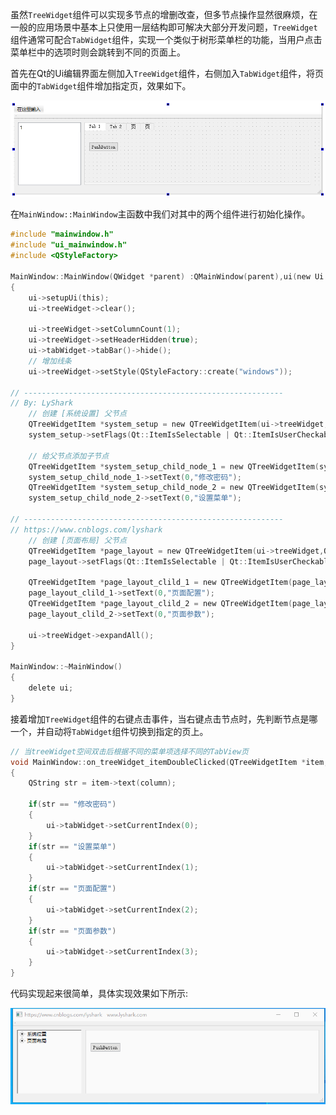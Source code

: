 虽然`TreeWidget`组件可以实现多节点的增删改查，但多节点操作显然很麻烦，在一般的应用场景中基本上只使用一层结构即可解决大部分开发问题，`TreeWidget`组件通常可配合`TabWidget`组件，实现一个类似于树形菜单栏的功能，当用户点击菜单栏中的选项时则会跳转到不同的页面上。

首先在Qt的Ui编辑界面左侧加入`TreeWidget`组件，右侧加入`TabWidget`组件，将页面中的`TabWidget`组件增加指定页，效果如下。

![](/image/1379525-20211130133959641-1504048519.png)

在`MainWindow::MainWindow`主函数中我们对其中的两个组件进行初始化操作。
```C
#include "mainwindow.h"
#include "ui_mainwindow.h"
#include <QStyleFactory>

MainWindow::MainWindow(QWidget *parent) :QMainWindow(parent),ui(new Ui::MainWindow)
{
    ui->setupUi(this);
    ui->treeWidget->clear();

    ui->treeWidget->setColumnCount(1);
    ui->treeWidget->setHeaderHidden(true);
    ui->tabWidget->tabBar()->hide();
    // 增加线条
    ui->treeWidget->setStyle(QStyleFactory::create("windows"));

// ----------------------------------------------------------
// By: LyShark
    // 创建 [系统设置] 父节点
    QTreeWidgetItem *system_setup = new QTreeWidgetItem(ui->treeWidget,QStringList(QString("系统位置")));
    system_setup->setFlags(Qt::ItemIsSelectable | Qt::ItemIsUserCheckable | Qt::ItemIsEnabled | Qt::ItemIsAutoTristate);

    // 给父节点添加子节点
    QTreeWidgetItem *system_setup_child_node_1 = new QTreeWidgetItem(system_setup);
    system_setup_child_node_1->setText(0,"修改密码");
    QTreeWidgetItem *system_setup_child_node_2 = new QTreeWidgetItem(system_setup);
    system_setup_child_node_2->setText(0,"设置菜单");

// ----------------------------------------------------------
// https://www.cnblogs.com/lyshark
    // 创建 [页面布局] 父节点
    QTreeWidgetItem *page_layout = new QTreeWidgetItem(ui->treeWidget,QStringList(QString("页面布局")));
    page_layout->setFlags(Qt::ItemIsSelectable | Qt::ItemIsUserCheckable | Qt::ItemIsEnabled | Qt::ItemIsAutoTristate);

    QTreeWidgetItem *page_layout_clild_1 = new QTreeWidgetItem(page_layout);
    page_layout_clild_1->setText(0,"页面配置");
    QTreeWidgetItem *page_layout_clild_2 = new QTreeWidgetItem(page_layout);
    page_layout_clild_2->setText(0,"页面参数");

    ui->treeWidget->expandAll();
}

MainWindow::~MainWindow()
{
    delete ui;
}
```
接着增加`TreeWidget`组件的右键点击事件，当右键点击节点时，先判断节点是哪一个，并自动将`TabWidget`组件切换到指定的页上。
```C
// 当treeWidget空间双击后根据不同的菜单项选择不同的TabView页
void MainWindow::on_treeWidget_itemDoubleClicked(QTreeWidgetItem *item, int column)
{
    QString str = item->text(column);

    if(str == "修改密码")
    {
        ui->tabWidget->setCurrentIndex(0);
    }
    if(str == "设置菜单")
    {
        ui->tabWidget->setCurrentIndex(1);
    }
    if(str == "页面配置")
    {
        ui->tabWidget->setCurrentIndex(2);
    }
    if(str == "页面参数")
    {
        ui->tabWidget->setCurrentIndex(3);
    }
}
```

代码实现起来很简单，具体实现效果如下所示:

![](/image/1379525-20211130134505129-1674898283.gif)
